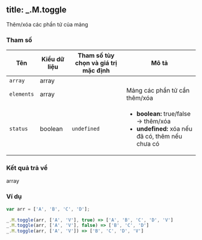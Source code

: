 title: _.M.toggle
-----

Thêm/xóa các phần tử của mảng

### Tham số
<table class="table table-striped">
    <thead>
    <tr>
        <th>Tên</th>
        <th>Kiểu dữ liệu</th>
        <th>Tham số tùy chọn và giá trị mặc định</th>
        <th>Mô tả</th>
    </tr>
    </thead>
    <tbody>
    <tr>
        <td><code>array</code></td>
        <td>array</td>
        <td></td>
        <td></td>
    </tr>
    <tr>
        <td><code>elements</code></td>
        <td>array</td>
        <td></td>
        <td>Mảng các phần tử cần thêm/xóa</td>
    </tr>
    <tr>
        <td><code>status</code></td>
        <td>boolean</td>
        <td><code>undefined</code></td>
        <td>
            <ul>
                <li><strong>boolean:</strong> true/false -> thêm/xóa</li>
                <li><strong>undefined:</strong> xóa nếu đã có, thêm nếu chưa có</li>
            </ul>
        </td>
    </tr>
    </tbody>
</table>

### Kết quả trả về
<dl class="dl-horizontal">
    <dt>array</dt>
    <dd></dd>
</dl>

### Ví dụ
```js
var arr = ['A', 'B', 'C', 'D'];

_.M.toggle(arr, ['A', 'V'], true) => ['A', 'B', 'C', 'D', 'V']
_.M.toggle(arr, ['A', 'V'], false) => ['B', 'C', 'D']
_.M.toggle(arr, ['A', 'V']) => ['B', 'C', 'D', 'V']
```
